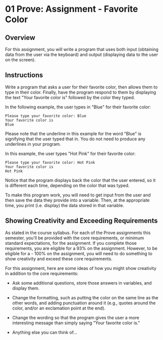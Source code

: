 # 01 Prove: Assignment - Favorite Color

## Overview

For this assignment, you will write a program that uses both input (obtaining data from the user via the keyboard) and output (displaying data to the user on the screen).

## Instructions

Write a program that asks a user for their favorite color, then allows them to type in their color. Finally, have the program respond to them by displaying the text "Your favorite color is" followed by the color they typed.

In the following example, the user types in "Blue" for their favorite color:

    Please type your favorite color: Blue
    Your favorite color is
    Blue

Please note that the underline in this example for the word "Blue" is signifying that the user typed that in. You do not need to produce any underlines in your program.

In this example, the user types "Hot Pink" for their favorite color:

    Please type your favorite color: Hot Pink
    Your favorite color is
    Hot Pink

Notice that the program displays back the color that the user entered, so it is different each time, depending on the color that was typed.

To make this program work, you will need to get input from the user and then save the data they provide into a variable. Then, at the appropriate time, you print (i.e. display) the data stored in that variable.

## Showing Creativity and Exceeding Requirements

As stated in the course syllabus. For each of the Prove assignments this semester, you'll be provided with the core requirements, or minimum standard expectations, for the assignment. If you complete those requirements, you are eligible for a 93% on the assignment. However, to be eligible for a - 100% on the assignment, you will need to do something to show creativity and exceed these core requirements.

For this assignment, here are some ideas of how you might show creativity in addition to the core requirements:

- Ask some additional questions, store those answers in variables, and display them.

- Change the formatting, such as putting the color on the same line as the other words, and adding punctuation around it (e.g., quotes around the color, and/or an exclamation point at the end).

- Change the wording so that the program gives the user a more interesting message than simply saying "Your favorite color is."

- Anything else you can think of...
